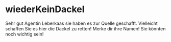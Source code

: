 # wiederKeinDackel

Sehr gut Agentin Leberkaas sie haben es zur Quelle geschafft. Vielleicht schaffen Sie es hier die Dackel zu retten! Merke dir ihre Namen! Sie könnten noch wichtig sein!
